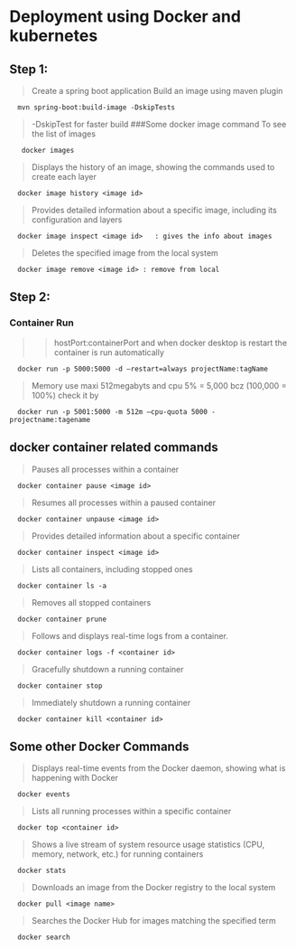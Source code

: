 # Deployment using Docker and kubernetes
## Step 1:
>Create a spring boot application
>Build an image using maven plugin
```
  mvn spring-boot:build-image -DskipTests
```
> -DskipTest for faster build
###Some docker image command
>To see the list of images
```
   docker images
````
>Displays the history of an image, showing the commands used to create each layer
```
  docker image history <image id>
```
>Provides detailed information about a specific image, including its configuration and layers
```
  docker image inspect <image id>   : gives the info about images
```
>Deletes the specified image from the local system
```
  docker image remove <image id> : remove from local
```


## Step 2:
### Container Run
>>hostPort:containerPort and when docker desktop is restart the container is run automatically
```
  docker run -p 5000:5000 -d —restart=always projectName:tagName
```

>Memory use maxi 512megabyts and cpu 5% = 5,000 bcz  (100,000 = 100%)  check it by <docker system dif>
```
  docker run -p 5001:5000 -m 512m —cpu-quota 5000 - projectname:tagename
```
## docker container related commands
>Pauses all processes within a container
```
  docker container pause <image id>
```
>Resumes all processes within a paused container
```
  docker container unpause <image id>
```
>Provides detailed information about a specific container
```
  docker container inspect <image id>
```
>Lists all containers, including stopped ones
```
  docker container ls -a
```
>Removes all stopped containers
```
  docker container prune
```
>Follows and displays real-time logs from a container.
```
  docker container logs -f <container id>
```
>Gracefully shutdown a running container
```
  docker container stop
```
>Immediately shutdown a running container
```
  docker container kill <container id>
```

## Some other Docker Commands
>Displays real-time events from the Docker daemon, showing what is happening with Docker
```
  docker events
```
>Lists all running processes within a specific container
```
  docker top <container id>
```
>Shows a live stream of system resource usage statistics (CPU, memory, network, etc.) for running containers
```
  docker stats
```
>Downloads an image from the Docker registry to the local system
```
  docker pull <image name>
```
>Searches the Docker Hub for images matching the specified term
```
  docker search
```














